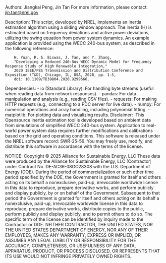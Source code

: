 Authors:
    Jiangkai Peng, Jin Tan
    For more information, please contact: jin.tan@nrel.gov

Description:
    This script, developed by NREL, implements an inertia estimation algorithm using a sliding window approach.
    The inertia (H) is estimated based on frequency deviations and active power deviations, utilizing the swing
    equation from power system dynamics. An example application is provided using the WECC 240-bus system,
    as described in the following reference:

        H. Yuan, R. S. Biswas, J. Tan, and Y. Zhang,
        "Developing a Reduced 240-Bus WECC Dynamic Model for Frequency Response Study of High Renewable Integration,"
        2020 IEEE/PES Transmission and Distribution Conference and Exposition (T&D), Chicago, IL, USA, 2020, pp. 1-5,
        doi: 10.1109/TD39804.2020.9299666.

Dependencies:
    - io (Standard Library): For handling byte streams (useful when reading data from network responses).
    - pandas: For data manipulation and analysis (e.g., reading CSV files).
    - requests: For making HTTP requests (e.g., connecting to a PDC server for live data).
    - numpy: For numerical operations and array handling, including polynomial fitting.
    - matplotlib: For plotting data and visualizing results.
Disclaimer: 
    This Opensource inertia estimation tool is developed based on ambient data from simulations of simplified WECC 240-bus system. 
    Application to  real-world power system data requires further modifications and calibrations based on the grid and operating conditions.
    This software is released under the NREL software record: SWR-25-59. You may freely use, modify, and distribute this software in accordance with the terms of the license.

NOTICE:
    Copyright © 2025 Alliance for Sustainable Energy, LLC
    These data were produced by the Alliance for Sustainable Energy, LLC (Contractor) under Contract No. DE-AC36-08GO28308 with
    the U.S. Department of Energy (DOE).
    During the period of commercialization or such other time period specified by the DOE, the Government is granted for itself
    and others acting on its behalf a nonexclusive, paid-up, irrevocable worldwide license in this data to reproduce, prepare
    derivative works, and perform publicly and display publicly, by or on behalf of the Government.
    Subsequent to that period the Government is granted for itself and others acting on its behalf a nonexclusive, paid-up,
    irrevocable worldwide license in this data to reproduce, prepare derivative works, distribute copies to the public,
    perform publicly and display publicly, and to permit others to do so.
    The specific term of the license can be identified by inquiry made to the Contractor or DOE.
    NEITHER CONTRACTOR, THE UNITED STATES, NOR THE UNITED STATES DEPARTMENT OF ENERGY, NOR ANY OF THEIR EMPLOYEES,
    MAKES ANY WARRANTY, EXPRESS OR IMPLIED, OR ASSUMES ANY LEGAL LIABILITY OR RESPONSIBILITY FOR THE ACCURACY,
    COMPLETENESS, OR USEFULNESS OF ANY DATA, APPARATUS, PRODUCT, OR PROCESS DISCLOSED, OR REPRESENTS THAT ITS USE
    WOULD NOT INFRINGE PRIVATELY OWNED RIGHTS.

